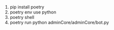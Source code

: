 1. pip install poetry
2. poetry env use python
3. poetry shell
4. poetry run python adminCore/adminCore/bot.py